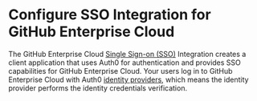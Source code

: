 # Configure SSO Integration for GitHub Enterprise Cloud

The GitHub Enterprise Cloud [Single Sign-on (SSO)](/sso) Integration creates a client application that uses Auth0 for authentication and provides SSO capabilities for GitHub Enterprise Cloud. Your users log in to GitHub Enterprise Cloud with Auth0 [identity providers](/identityproviders), which means the identity provider performs the identity credentials verification.
